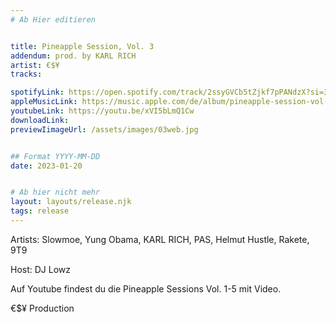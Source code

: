 ```yaml
---
# Ab Hier editieren


title: Pineapple Session, Vol. 3
addendum: prod. by KARL RICH
artist: €$¥
tracks:

spotifyLink: https://open.spotify.com/track/2ssyGVCb5tZjkf7pPANdzX?si=3f49d1341cd84242
appleMusicLink: https://music.apple.com/de/album/pineapple-session-vol-3-feat-slowmoe-yung-obama-karl/1657306455?i=1657306547
youtubeLink: https://youtu.be/xVI5bLmQ1Cw
downloadLink: 
previewIimageUrl: /assets/images/03web.jpg


## Format YYYY-MM-DD
date: 2023-01-20


# Ab hier nicht mehr
layout: layouts/release.njk
tags: release
---
```


Artists: Slowmoe, Yung Obama, KARL RICH, PAS, Helmut Hustle, Rakete, 9T9

Host: DJ Lowz

Auf Youtube findest du die Pineapple Sessions Vol. 1-5 mit Video.

€$¥ Production